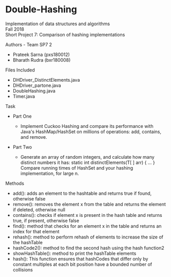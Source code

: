 # Double-Hashing

Implementation of data structures and algorithms  
Fall 2018  
Short Project 7: Comparison of hashing implementations  

Authors - Team SP7 2
- Prateek Sarna (pxs180012)
- Bharath Rudra (bxr180008)

Files Included
- DHDriver_DistinctElements.java
- DHDriver_partone.java
- DoubleHashing.java
- Timer.java

Task  
- Part One
  - Implement Cuckoo Hashing and compare its performance with Java's HashMap/HashSet on millions of operations: add, contains, and remove. 

- Part Two
  - Generate an array of random integers, and calculate how many distinct numbers it has:  static<T> int distinctElements(T[ ] arr) { ... } Compare running times of HashSet and your hashing implementation, for large n.
  
Methods
- add(): adds an element to the hashtable and returns true if found, otherwise false
- remove(): removes the element x from the table and returns the element if deleted, otherwise null  
- contains(): checks if element x is present in the hash table and returns true, if present, otherwise false  
- find(): method that checks for an element x in the table and returns an index for that element  
- rehash(): method to perform rehash of elements to increase the size of the hashTable  
- hashCode2(): method to find the second hash using the hash function2  
- showHashTable(): method to  print the hashTable elements  
- hash(): This function ensures that hashCodes that differ only by constant multiples at each bit position have a bounded number of collisions

